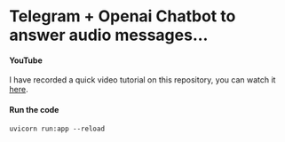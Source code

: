 # Telegram + Openai Chatbot to answer audio messages...

#### YouTube
I have recorded a quick video tutorial on this repository, you can watch it [here](https://youtu.be/v2Wjje8BT-Q).

#### Run the code
`uvicorn run:app --reload`
